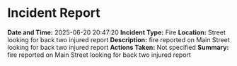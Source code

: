 # Incident Report
**Date and Time:** 2025-06-20 20:47:20
**Incident Type:** Fire
**Location:** Street looking for back two injured report
**Description:** fire reported on Main Street looking for back two injured report
**Actions Taken:** Not specified
**Summary:** fire reported on Main Street looking for back two injured report
